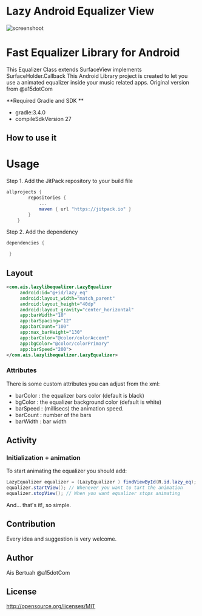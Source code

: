 # Lazy Android Equalizer View

![screenshoot](https://github.com/a15dotCom/Lazy-Android-Equalizer-View/blob/master/screenshot.png "Lazy Android Equalizer View")

Fast Equalizer Library for Android 
==================================
This Equalizer Class extends SurfaceView implements SurfaceHolder.Callback
This Android Library project is created to let you use a animated equalizer inside your music related apps. Original version
from @a15dotCom

**Required Gradle and SDK **
- gradle:3.4.0
- compileSdkVersion 27

How to use it
----------------------

# Usage
Step 1. Add the JitPack repository to your build file
```groovy
allprojects {
        repositories {
            ...
            maven { url "https://jitpack.io" }
        }
    }
```
Step 2. Add the dependency
```groovy
dependencies {

 }
 ```

## Layout

````xml
<com.ais.lazylibequalizer.LazyEqualizer
     android:id="@+id/lazy_eq"
     android:layout_width="match_parent"
     android:layout_height="40dp"
     android:layout_gravity="center_horizontal"
     app:barWidth="10"
     app:barSpacing="12"
     app:barCount="100"
     app:max_barHeight="130"
     app:barColor="@color/colorAccent"
     app:bgColor="@color/colorPrimary"
     app:barSpeed="200">
</com.ais.lazylibequalizer.LazyEqualizer>
````

### Attributes

There is some custom attributes you can adjust from the xml:
 - barColor : the equalizer bars color (default is black)
 - bgColor : the equalizer background color (default is white)
 - barSpeed : (millisecs) the animation speed.
 - barCount :  number of the bars
 - barWidth : bar width
 
## Activity

### Initialization + animation

To start animating the equalizer you should add:

````java
LazyEqualizer equalizer = (LazyEqualizer ) findViewById(R.id.lazy_eq);
equalizer.startView(); // Whenever you want to tart the animation
equalizer.stopView(); // When you want equalizer stops animating
````
And... that's it!, so simple.


Contribution
------------
Every idea and suggestion is very welcome.

Author
--------
Ais Bertuah @a15dotCom

License
-------
http://opensource.org/licenses/MIT

